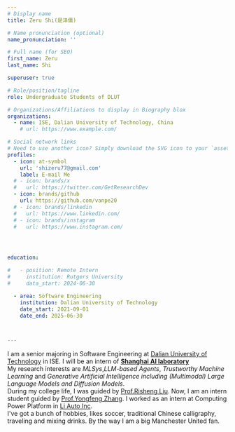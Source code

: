 ```yaml
---
# Display name
title: Zeru Shi(是泽儒)

# Name pronunciation (optional)
name_pronunciation: ''

# Full name (for SEO)
first_name: Zeru
last_name: Shi

superuser: true

# Role/position/tagline
role: Undergraduate Students of DLUT

# Organizations/Affiliations to display in Biography blox
organizations:
  - name: ISE, Dalian University of Technology, China
    # url: https://www.example.com/

# Social network links
# Need to use another icon? Simply download the SVG icon to your `assets/media/icons/` folder.
profiles:
  - icon: at-symbol
    url: 'shizeru77@gmail.com'
    label: E-mail Me
  # - icon: brands/x
  #   url: https://twitter.com/GetResearchDev
  - icon: brands/github
    url: https://github.com/vanpe20
  # - icon: brands/linkedin
  #   url: https://www.linkedin.com/
  # - icon: brands/instagram
  #   url: https://www.instagram.com/




education:

#   - position: Remote Intern
#     institution: Rutgers University
#     data_start: 2024-06-30

  - area: Software Engineering
    institution: Dalian University of Technology
    date_start: 2021-09-01
    date_end: 2025-06-30



---
```


I am a senior majoring in Software Engineering at [Dalian University of Technology](https://www.dlut.edu.cn/) in ISE. I will be an intern of [**Shanghai AI laboratory**](https://www.shlab.org.cn/)  
My research interests are *MLSys*,*LLM-based Agents*, *Trustworthy Machine Learning* and *Generative Artificial Intelligence including (Multimodal) Large Language Models and Diffusion Models*.  
During my college life, I was guided by [Prof.Risheng Liu](https://rsliu.tech/). Now, I am an intern student guided by [Prof.Yongfeng Zhang](https://yongfeng.me/). I worked as an intern at Computing Power Platform in [Li Auto Inc](https://www.lixiang.com/#li).  
I've got a bunch of hobbies, likes soccer, traditional Chinese calligraphy, traveling and mixing drinks. By the way I am a big Manchester United fan.  



